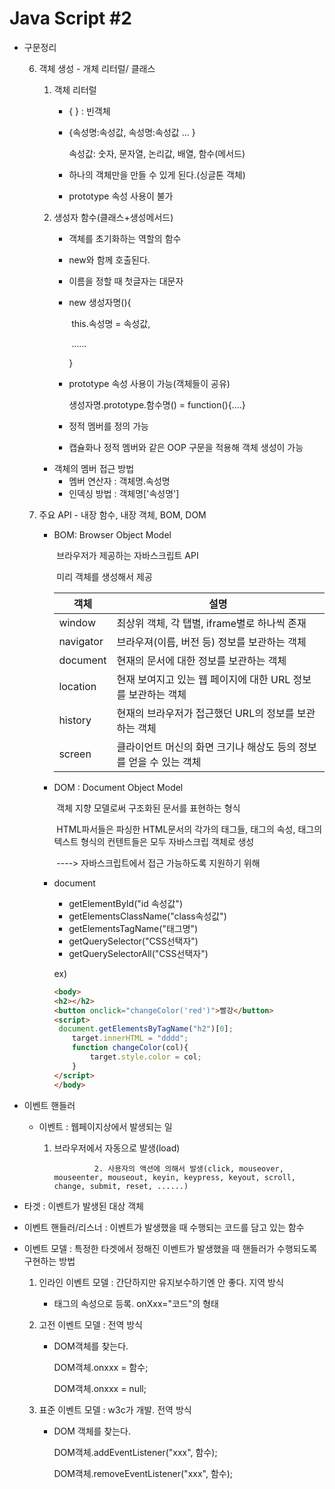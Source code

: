 # Java Script #2

- 구문정리

  6. 객체 생성 - 개체 리터럴/ 클래스

     1. 객체 리터럴

        - { } : 빈객체

        - {속성명:속성값, 속성명:속성값 ... }

          속성값: 숫자, 문자열, 논리값, 배열, 함수(메서드)  

        - 하나의 객체만을 만들 수 있게 된다.(싱글톤 객체)

        - prototype 속성 사용이 불가

     2. 생성자 함수(클래스+생성메서드)

        - 객체를 초기화하는 역할의 함수

        - new와 함께 호출된다.

        - 이름을 정할 때 첫글자는 대문자

        - new 생성자명(){

          ​	this.속성명 = 속성값,

          ​	......

          }

        - prototype 속성 사용이 가능(객체들이 공유)

          생성자명.prototype.함수명() = function(){....}

        - 정적 멤버를 정의 가능

        - 캡슐화나 정적 멤버와 같은 OOP 구문을 적용해 객체 생성이 가능

     - 객체의 멤버 접근 방법
       - 멤버 연산자 : 객체명.속성명
       - 인덱싱 방법 : 객체명['속성명'] 

  7. 주요 API - 내장 함수, 내장 객체, BOM, DOM
  
     - BOM: Browser Object Model
  
       ​		   브라우저가 제공하는 자바스크립트 API
  
       ​		   미리 객체를 생성해서 제공
  
       | 객체      | 설명                                                         |
       | --------- | ------------------------------------------------------------ |
       | window    | 최상위 객체, 각 탭별, iframe별로 하나씩 존재                 |
       | navigator | 브라우져(이름, 버전 등) 정보를 보관하는 객체                 |
       | document  | 현재의 문서에 대한 정보를 보관하는 객체                      |
       | location  | 현재 보여지고 있는 웹 페이지에 대한 URL 정보를 보관하는 객체 |
       | history   | 현재의 브라우저가 접근했던 URL의 정보를 보관하는 객체        |
       | screen    | 클라이언트 머신의 화면 크기나 해상도 등의 정보를 얻을 수 있는 객체 |
  
     - DOM : Document Object Model
  
       ​			 객체 지향 모델로써 구조화된 문서를 표현하는 형식
  
       ​			HTML파서들은 파싱한 HTML문서의 각가의 태그들, 태그의 속성, 태그의 텍스트 형식의 컨텐트들은 모두 자바스크립 객체로 생성
  
       ​			----> 자바스크립트에서 접근 가능하도록 지원하기 위해
  
     - document
  
       - getElementById("id 속성값") 
       - getElementsClassName("class속성값")
       - getElementsTagName("태그명")
       - getQuerySelector("CSS선택자")
       - getQuerySelectorAll("CSS선택자")
  
       ex) 
  
       ```html
       <body>
       <h2></h2>
       <button onclick="changeColor('red')">빨강</button>
       <script>
       	document.getElementsByTagName("h2")[0];
           target.innerHTML = "dddd";
           function changeColor(col){
               target.style.color = col;
           }
       </script>
       </body>			 
       ```
  
- 이벤트 핸들러

  - 이벤트 : 웹페이지상에서 발생되는 일

    1. 브라우저에서 자동으로 발생(load)			
  
     				2. 사용자의 액션에 의해서 발생(click, mouseover, mouseenter, mouseout, keyin, keypress, keyout, scroll, change, submit, reset, ......)
  
- 타겟 : 이벤트가 발생된 대상 객체
  
- 이벤트 핸들러/리스너 : 이벤트가 발생했을 때 수행되는 코드를 담고 있는 함수
  
- 이벤트 모델 : 특정한 타겟에서 정해진 이벤트가 발생했을 때 핸들러가 수행되도록 구현하는 방법
  
     1. 인라인 이벤트 모델 : 간단하지만 유지보수하기엔 안 좋다. 지역 방식
  
        - 태그의 속성으로 등록. onXxx="코드"의 형태
  
     2. 고전 이벤트 모델 : 전역 방식
  
        - DOM객체를 찾는다.
  
          DOM객체.onxxx = 함수;
  
          DOM객체.onxxx = null;
  
     3. 표준 이벤트 모델 : w3c가 개발. 전역 방식
  
        - DOM 객체를 찾는다.
  
          DOM객체.addEventListener("xxx", 함수);
  
          DOM객체.removeEventListener("xxx", 함수);
  
            